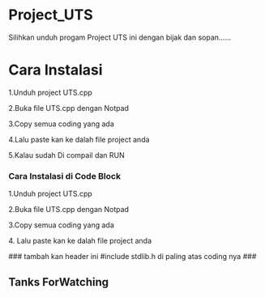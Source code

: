 # Project_UTS
Silihkan unduh progam Project UTS ini dengan bijak dan sopan......   


<h1>Cara Instalasi</h1>

<p>1.Unduh project UTS.cpp</p>
<p>2.Buka file UTS.cpp dengan Notpad</p>
<p>3.Copy semua coding yang ada</p>
<p>4.Lalu paste kan ke dalah file project anda</p>
<p>5.Kalau sudah Di compail dan RUN</p>


<h3>Cara Instalasi di Code Block</h3>

<p>1.Unduh project UTS.cpp</p>
<p>2.Buka file UTS.cpp dengan Notpad</p>
<p>3.Copy semua coding yang ada</p>
<p>4. Lalu paste kan ke dalah file project anda</p>
### tambah kan header ini #include stdlib.h di paling atas coding nya ###

<h2><b>Tanks ForWatching</b></h2>


